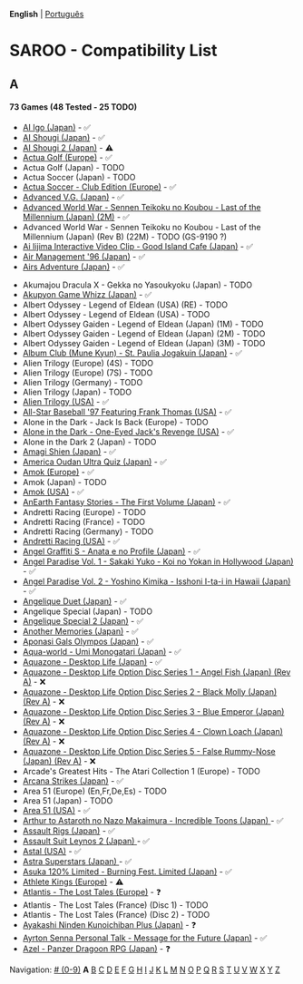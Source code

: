 **English** | [Português](../pt-br/A.md)

# SAROO - Compatibility List

## A

#### 73 Games (48 Tested - 25 TODO)

- [AI Igo (Japan)](../../../Regions/Retails/Japan/T-17601G/01/README.md) - :white_check_mark:
- [AI Shougi (Japan)](../../../Regions/Retails/Japan/T18602G/01/README.md) - :white_check_mark:
- [AI Shougi 2 (Japan)](../../../Regions/Retails/Japan/T-17602G/01/README.md) - :warning:
- [Actua Golf (Europe)](../../../Regions/Retails/Europe/T-12302H/01/README.md) - :white_check_mark:
- Actua Golf (Japan) - TODO
- Actua Soccer (Japan) - TODO
- [Actua Soccer - Club Edition (Europe)](../../../Regions/Retails/Europe/T-12305H/01/README.md) - :white_check_mark:
- [Advanced V.G. (Japan)](../../../Regions/Retails/Japan/T-32501G/01/README.md) - :white_check_mark:
- [Advanced World War - Sennen Teikoku no Koubou - Last of the Millennium (Japan) (2M)](../../../Regions/Retails/Japan/GS-9087/01/README.md) - :white_check_mark:
- Advanced World War - Sennen Teikoku no Koubou - Last of the Millennium (Japan) (Rev B) (22M) - TODO (GS-9190 ?)
- [Ai Iijima Interactive Video Clip - Good Island Cafe (Japan)](../../../Regions/Retails/Japan/T-25201G/01/README.md) - :white_check_mark:
- [Air Management '96 (Japan)](../../../Regions/Retails/Japan/T-7611G/01/README.md) - :white_check_mark:
- [Airs Adventure (Japan)](../../../Regions/Retails/Japan/T-20301G/01/README.md) - :white_check_mark:
<!-- - [Akumajou Dracula X - Gekka no Yasoukyoku (Japan)](../../../Regions/Retails/Japan/T-9527G/README.md) -->
- Akumajou Dracula X - Gekka no Yasoukyoku (Japan) - TODO
- [Akupyon Game Whizz (Japan)](../../../Regions/Retails/Japan/T-36102G/01/README.md) - :white_check_mark:
- Albert Odyssey - Legend of Eldean (USA) (RE) - TODO
- Albert Odyssey - Legend of Eldean (USA) - TODO
- Albert Odyssey Gaiden - Legend of Eldean (Japan) (1M) - TODO
- Albert Odyssey Gaiden - Legend of Eldean (Japan) (2M) - TODO
- Albert Odyssey Gaiden - Legend of Eldean (Japan) (3M) - TODO
- [Album Club (Mune Kyun) - St. Paulia Jogakuin (Japan)](../../../Regions/Retails/Japan/T-21903G/01/README.md) - :white_check_mark:
- Alien Trilogy (Europe) (4S) - TODO
- Alien Trilogy (Europe) (7S) - TODO
- Alien Trilogy (Germany) - TODO
- Alien Trilogy (Japan) - TODO
- [Alien Trilogy (USA)](../../../Regions/Retails/USA/T-8113H/01/README.md) - :white_check_mark:
- [All-Star Baseball '97 Featuring Frank Thomas (USA)](../../../Regions/Retails/USA/T-8150H/01/README.md) - :white_check_mark:
- Alone in the Dark - Jack Is Back (Europe) - TODO
- [Alone in the Dark - One-Eyed Jack's Revenge (USA)](../../../Regions/Retails/USA/T-29401H/01/README.md) - :white_check_mark:
- Alone in the Dark 2 (Japan) - TODO
- [Amagi Shien (Japan)](../../../Regions/Retails/Japan/T-1513G/README.md) - :white_check_mark:
- [America Oudan Ultra Quiz (Japan)](../../../Regions/Retails/Japan/T-6004G/01/README.md) - :white_check_mark:
- [Amok (Europe)](../../../Regions/Retails/Europe/MK-81064/01/README.md) - :white_check_mark:
- Amok (Japan) - TODO
- [Amok (USA)](../../../Regions/Retails/USA/MK-81064/01/README.md) - :white_check_mark:
- [AnEarth Fantasy Stories - The First Volume (Japan)](../../../Regions/Retails/Japan/T-27801G/01/README.md) - :white_check_mark:
- Andretti Racing (Europe) - TODO
- Andretti Racing (France) - TODO
- Andretti Racing (Germany) - TODO
- [Andretti Racing (USA)](../../../Regions/Retails/USA/T-5020H/01/README.md) - :white_check_mark:
- [Angel Graffiti S - Anata e no Profile (Japan)](../../../Regions/Retails/Japan/T-7308G/01/README.md) - :white_check_mark:
- [Angel Paradise Vol. 1 - Sakaki Yuko - Koi no Yokan in Hollywood (Japan)](../../../Regions/Retails/Japan/T-2403G/01/README.md) - :white_check_mark:
- [Angel Paradise Vol. 2 - Yoshino Kimika - Isshoni I-ta-i in Hawaii (Japan)](../../../Regions/Retails/Japan/T-2405G/01/README.md) - :white_check_mark:
- [Angelique Duet (Japan)](../../../Regions/Retails/Japan/T-7662G/01/README.md) - :white_check_mark:
- Angelique Special (Japan) - TODO
- [Angelique Special 2 (Japan)](../../../Regions/Retails/Japan/T-7627G/01/README.md) - :white_check_mark:
- [Another Memories (Japan)](../../../Regions/Retails/Japan/T-38001G/01/README.md) - :white_check_mark:
- [Aponasi Gals Olympos (Japan)](../../../Regions/Retails/Japan/T-4304G/01/README.md) - :white_check_mark:
- [Aqua-world - Umi Monogatari (Japan)](../../../Regions/Retails/Japan/T-30301G/01/README.md) - :white_check_mark:
- [Aquazone - Desktop Life (Japan)](../../../Regions/Retails/Japan/T-24001G/01/README.md) - :white_check_mark:
- [Aquazone - Desktop Life Option Disc Series 1 - Angel Fish (Japan) (Rev A)](../../../Regions/Retails/Japan/T-24002G/01/README.md) - :x:
- [Aquazone - Desktop Life Option Disc Series 2 - Black Molly (Japan) (Rev A)](../../../Regions/Retails/Japan/T-24003G/01/README.md) - :x:
- [Aquazone - Desktop Life Option Disc Series 3 - Blue Emperor (Japan) (Rev A)](../../../Regions/Retails/Japan/T-24004G/01/README.md) - :x:
- [Aquazone - Desktop Life Option Disc Series 4 - Clown Loach (Japan) (Rev A)](../../../Regions/Retails/Japan/T-24005G/01/README.md) - :x:
- [Aquazone - Desktop Life Option Disc Series 5 - False Rummy-Nose (Japan) (Rev A)](../../../Regions/Retails/Japan/T-24006G/01/README.md) - :x:
- Arcade's Greatest Hits - The Atari Collection 1 (Europe) - TODO
- [Arcana Strikes (Japan)](../../../Regions/Retails/Japan/T-10311G/01/README.md) - :white_check_mark:
- Area 51 (Europe) (En,Fr,De,Es) - TODO
- Area 51 (Japan) - TODO
- [Area 51 (USA)](../../../Regions/Retails/USA/T-9705H/01/README.md) - :white_check_mark:
- [Arthur to Astaroth no Nazo Makaimura - Incredible Toons (Japan) ](../../../Regions/Retails/Japan/T-1209G/01/README.md) - :white_check_mark:
- [Assault Rigs (Japan)](../../../Regions/Retails/Japan/T-18606G/01/README.md) - :white_check_mark:
- [Assault Suit Leynos 2 (Japan) ](../../../Regions/Retails/Japan/T-2501G/01/README.md) - :white_check_mark:
- [Astal (USA)](../../../Regions/Retails/USA/MK-81019/01/README.md) - :white_check_mark:
- [Astra Superstars (Japan) ](../../../Regions/Retails/Japan/T-1521G/01/README.md) - :white_check_mark:
- [Asuka 120% Limited - Burning Fest. Limited (Japan)](../../../Regions/Retails/Japan/T-16708G/01/README.md) - :white_check_mark:
- [Athlete Kings (Europe)](../../../Regions/Retails/Europe/MK-81115/01/README.md) - :warning:
- [Atlantis - The Lost Tales (Europe)](../../../Regions/Retails/Europe/MK-8109150/01/README.md) - :question:
- Atlantis - The Lost Tales (France) (Disc 1) - TODO
- Atlantis - The Lost Tales (France) (Disc 2) - TODO
- [Ayakashi Ninden Kunoichiban Plus (Japan)](../../../Regions/Retails/Japan/T-21512G/01/README.md) - :question:
- [Ayrton Senna Personal Talk - Message for the Future (Japan)](../../../Regions/Retails/Japan/GS-9020/01/README.md) - :white_check_mark:
- [Azel - Panzer Dragoon RPG (Japan)](../../../Regions/Retails/Japan/GS-9076/01/README.md) - :question:

Navigation:
[# (0-9)](./09.md) **A** [B](./B.md) [C](./C.md) [D](./D.md) [E](./E.md) [F](./F.md) [G](./G.md) [H](./H.md) [I](./I.md) [J](./J.md) [K](./K.md) [L](./L.md) [M](./M.md) [N](./N.md) [O](./O.md) [P](./P.md) [Q](./Q.md) [R](./R.md) [S](./S.md) [T](./T.md) [U](./U.md) [V](./V.md) [W](./W.md) [X](./X.md) [Y](./Y.md) [Z](./Z.md)
